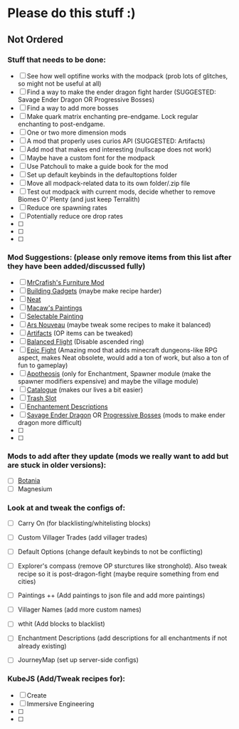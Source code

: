 # Please do this stuff :)
## Not Ordered

### Stuff that needs to be done:
- [ ] See how well optifine works with the modpack (prob lots of glitches, so might not be useful at all)
- [ ] Find a way to make the ender dragon fight harder (SUGGESTED: Savage Ender Dragon OR Progressive Bosses)
- [ ] Find a way to add more bosses
- [ ] Make quark matrix enchanting pre-endgame. Lock regular enchanting to post-endgame.
- [ ] One or two more dimension mods
- [ ] A mod that properly uses curios API (SUGGESTED: Artifacts)
- [ ] Add mod that makes end interesting (nullscape does not work)
- [ ] Maybe have a custom font for the modpack
- [ ] Use Patchouli to make a guide book for the mod
- [ ] Set up default keybinds in the defaultoptions folder
- [ ] Move all modpack-related data to its own folder/.zip file
- [ ] Test out modpack with current mods, decide whether to remove Biomes O' Plenty (and just keep Terralith)
- [ ] Reduce ore spawning rates
- [ ] Potentially reduce ore drop rates
- [ ] 
- [ ] 
- [ ] 

### Mod Suggestions: (please only remove items from this list after they have been added/discussed fully)
- [ ] [MrCrafish's Furniture Mod](https://www.curseforge.com/minecraft/mc-mods/mrcrayfish-furniture-mod)
- [ ] [Building Gadgets](https://www.curseforge.com/minecraft/mc-mods/building-gadgets) (maybe make recipe harder)
- [ ] [Neat](https://www.curseforge.com/minecraft/mc-mods/neat)
- [ ] [Macaw's Paintings](https://www.curseforge.com/minecraft/mc-mods/macaws-paintings)
- [ ] [Selectable Painting](https://www.curseforge.com/minecraft/mc-mods/selectable-painting)
- [ ] [Ars Nouveau](https://www.curseforge.com/minecraft/mc-mods/ars-nouveau) (maybe tweak some recipes to make it balanced)
- [ ] [Artifacts](https://www.curseforge.com/minecraft/mc-mods/artifacts) (OP items can be tweaked)
- [ ] [Balanced Flight](https://www.curseforge.com/minecraft/mc-mods/balanced-flight) (Disable ascended ring)
- [ ] [Epic Fight](https://www.curseforge.com/minecraft/mc-mods/epic-fight-mod) (Amazing mod that adds minecraft dungeons-like RPG aspect, makes Neat obsolete, would add a ton of work, but also a ton of fun to gameplay)
- [ ] [Apotheosis](https://www.curseforge.com/minecraft/mc-mods/apotheosis) (only for Enchantment, Spawner module (make the spawner modifiers expensive) and maybe the village module)
- [ ] [Catalogue](https://www.curseforge.com/minecraft/mc-mods/catalogue) (makes our lives a bit easier)
- [ ] [Trash Slot](https://www.curseforge.com/minecraft/mc-mods/trashslot)
- [ ] [Enchantement Descriptions](https://www.curseforge.com/minecraft/mc-mods/enchantment-descriptions)
- [ ] [Savage Ender Dragon](https://www.curseforge.com/minecraft/mc-mods/savage-ender-dragon) OR [Progressive Bosses](https://www.curseforge.com/minecraft/mc-mods/progressive-bosses) (mods to make ender dragon more difficult)
- [ ] 
- [ ] 

### Mods to add after they update (mods we really want to add but are stuck in older versions):
- [ ] [Botania](https://www.curseforge.com/minecraft/mc-mods/botania)
- [ ] Magnesium

### Look at and tweak the configs of:
- [ ] Carry On (for blacklisting/whitelisting blocks)
- [ ] Custom Villager Trades (add villager trades)
- [ ] Default Options (change default keybinds to not be conflicting)
- [ ] Explorer's compass (remove OP sturctures like stronghold). Also tweak recipe so it is post-dragon-fight (maybe require something from end cities)
- [ ] Paintings ++ (Add paintings to json file and add more paintings)
- [ ] Villager Names (add more custom names)
- [ ] wthit (Add blocks to blacklist)
- [ ] Enchantment Descriptions (add descriptions for all enchantments if not already existing)
- [ ] JourneyMap (set up server-side configs)


### KubeJS (Add/Tweak recipes for):
- [ ] Create
- [ ] Immersive Engineering
- [ ]
- [ ] 
